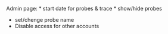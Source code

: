 Admin page:
	* start date for probes & trace
	* show/hide probes
* set/chenge probe name
* Disable access for other accounts 
